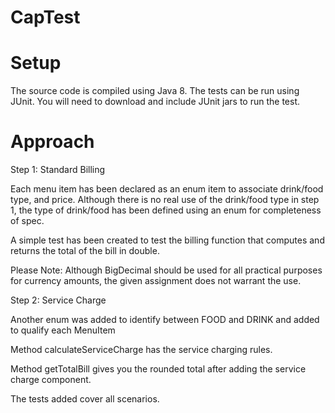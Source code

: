 # CapTest

Setup
=====

The source code is compiled using Java 8. The tests can be run using JUnit. You will need to download and include JUnit 
jars to run the test. 

Approach
========

Step 1: Standard Billing

Each menu item has been declared as an enum item to associate drink/food type, and price. Although there is no real 
use of the drink/food type in step 1, the type of drink/food has been defined using an enum for completeness of spec.

A simple test has been created to test the billing function that computes and returns the total of the bill in double.

Please Note: Although BigDecimal should be used for all practical purposes for currency amounts, the given assignment
does not warrant the use.

Step 2: Service Charge

Another enum was added to identify between FOOD and DRINK and added to qualify each MenuItem

Method calculateServiceCharge has the service charging rules.

Method getTotalBill gives you the rounded total after adding the service charge component.

The tests added cover all scenarios.